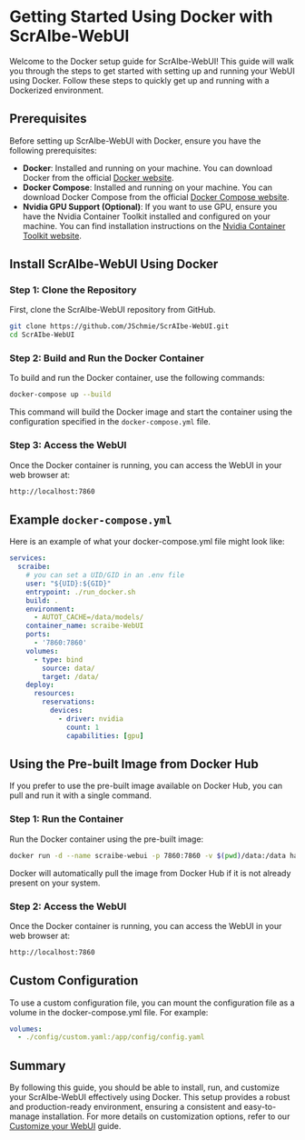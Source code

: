# Getting Started Using Docker with ScrAIbe-WebUI

Welcome to the Docker setup guide for ScrAIbe-WebUI! This guide will walk you through the steps to get started with setting up and running your WebUI using Docker. Follow these steps to quickly get up and running with a Dockerized environment.

## Prerequisites

Before setting up ScrAIbe-WebUI with Docker, ensure you have the following prerequisites:

- **Docker**: Installed and running on your machine. You can download Docker from the official [Docker website](https://www.docker.com/get-started).
- **Docker Compose**: Installed and running on your machine. You can download Docker Compose from the official [Docker Compose website](https://docs.docker.com/compose/install/).
- **Nvidia GPU Support (Optional)**: If you want to use GPU, ensure you have the Nvidia Container Toolkit installed and configured on your machine. You can find installation instructions on the [Nvidia Container Toolkit website](https://docs.nvidia.com/datacenter/cloud-native/container-toolkit/install-guide.html).

## Install ScrAIbe-WebUI Using Docker

### Step 1: Clone the Repository

First, clone the ScrAIbe-WebUI repository from GitHub.

```bash
git clone https://github.com/JSchmie/ScrAIbe-WebUI.git
cd ScrAIbe-WebUI
```

### Step 2: Build and Run the Docker Container

To build and run the Docker container, use the following commands:

```bash
docker-compose up --build
```

This command will build the Docker image and start the container using the configuration specified in the `docker-compose.yml` file.

### Step 3: Access the WebUI

Once the Docker container is running, you can access the WebUI in your web browser at:

```bash
http://localhost:7860
```

## Example `docker-compose.yml`

Here is an example of what your docker-compose.yml file might look like:

```yaml
services:
  scraibe:
    # you can set a UID/GID in an .env file
    user: "${UID}:${GID}"
    entrypoint: ./run_docker.sh
    build: .
    environment: 
      - AUTOT_CACHE=/data/models/
    container_name: scraibe-WebUI
    ports:
      - '7860:7860'
    volumes: 
      - type: bind
        source: data/
        target: /data/
    deploy:
      resources:
        reservations:
          devices:
            - driver: nvidia
              count: 1
              capabilities: [gpu]
```

## Using the Pre-built Image from Docker Hub

If you prefer to use the pre-built image available on Docker Hub, you can pull and run it with a single command.

### Step 1: Run the Container

Run the Docker container using the pre-built image:

```bash
docker run -d --name scraibe-webui -p 7860:7860 -v $(pwd)/data:/data hadr0n/scraibe-webui:latest
```

Docker will automatically pull the image from Docker Hub if it is not already present on your system.

### Step 2: Access the WebUI

Once the Docker container is running, you can access the WebUI in your web browser at:

```bash
http://localhost:7860
```

## Custom Configuration

To use a custom configuration file, you can mount the configuration file as a volume in the docker-compose.yml file. For example:

```yaml
volumes:
  - ./config/custom.yaml:/app/config/config.yaml
```

## Summary

By following this guide, you should be able to install, run, and customize your ScrAIbe-WebUI effectively using Docker. This setup provides a robust and production-ready environment, ensuring a consistent and easy-to-manage installation. For more details on customization options, refer to our [Customize your WebUI](Customize.md) guide.
